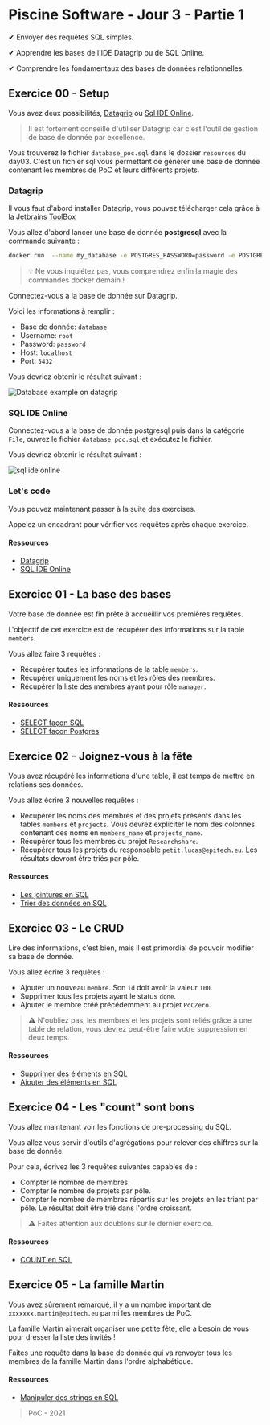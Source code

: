 # Piscine Software - Jour 3 - Partie 1

✔ Envoyer des requêtes SQL simples.

✔ Apprendre les bases de l'IDE Datagrip ou de SQL Online.

✔ Comprendre les fondamentaux des bases de données relationnelles.

## Exercice 00 - Setup

Vous avez deux possibilités, [Datagrip](https://www.jetbrains.com/fr-fr/datagrip/) ou [Sql IDE Online](https://sqliteonline.com/).

> Il est fortement conseillé d'utiliser Datagrip car c'est l'outil de gestion de base de donnée par excellence.

Vous trouverez le fichier `database_poc.sql` dans le dossier `resources` du day03. C'est un fichier sql vous permettant de générer une base de donnée contenant les membres de PoC et leurs différents projets.

### Datagrip 

Il vous faut d'abord installer Datagrip, vous pouvez télécharger cela grâce à la [Jetbrains ToolBox](https://www.jetbrains.com/toolbox-app/)

Vous allez d'abord lancer une base de donnée **postgresql** avec la commande suivante :

```sh
docker run  --name my_database -e POSTGRES_PASSWORD=password -e POSTGRES_USER=root -e POSTGRES_DB=my_database -p 5432:5432 -v "$(pwd)"/database_poc.sql:/docker-entrypoint-initdb.d/init.sql -d postgres:alpine
```

> :bulb: Ne vous inquiétez pas, vous comprendrez enfin la magie des commandes docker demain !

Connectez-vous à la base de donnée sur Datagrip.

Voici les informations à remplir :
- Base de donnée: `database`
- Username: `root`
- Password: `password`
- Host: `localhost`
- Port: `5432`

Vous devriez obtenir le résultat suivant :

![Database example on datagrip](https://github.com/PoCInnovation/SoftwarePool2021/blob/master/.github/assets/software-day3-database-example.png)

### SQL IDE Online

Connectez-vous à la base de donnée postgresql puis dans la catégorie `File`, ouvrez le fichier `database_poc.sql` et exécutez le fichier.

Vous devriez obtenir le résultat suivant :

![sql ide online](https://github.com/PoCInnovation/SoftwarePool2021/blob/master/.github/assets/software-day3-sql-ide.png)

### Let's code

Vous pouvez maintenant passer à la suite des exercises.

Appelez un encadrant pour vérifier vos requêtes après chaque exercice.

#### Ressources
- [Datagrip](https://www.jetbrains.com/fr-fr/datagrip/)
- [SQL IDE Online](https://sqliteonline.com/)

## Exercice 01 - La base des bases

Votre base de donnée est fin prête à accueillir vos premières requêtes.

L'objectif de cet exercice est de récupérer des informations sur la table `members`.

Vous allez faire 3 requêtes :

- Récupérer toutes les informations de la table `members`.
- Récupérer uniquement les noms et les rôles des membres.
- Récupérer la liste des membres ayant pour rôle `manager`.

#### Ressources
- [SELECT façon SQL](https://sql.sh/cours/select)
- [SELECT façon Postgres](https://www.postgresql.org/docs/9.5/sql-select.html)

## Exercice 02 - Joignez-vous à la fête

Vous avez récupéré les informations d'une table, il est temps de mettre en relations ses données. 

Vous allez écrire 3 nouvelles requêtes :
- Récupérer les noms des membres et des projets présents dans les tables `members` et `projects`. Vous devrez expliciter le nom des colonnes contenant des noms en `members_name` et `projects_name`.
- Récupérer tous les membres du projet `Researchshare`. 
- Récupérer tous les projets du responsable `petit.lucas@epitech.eu`. Les résultats devront être triés par pôle.

#### Ressources
- [Les jointures en SQL](https://sql.sh/cours/jointures)
- [Trier des données en SQL](https://docs.postgresql.fr/9.2/queries-order.html)

## Exercice 03 - Le CRUD

Lire des informations, c'est bien, mais il est primordial de pouvoir modifier sa base de donnée.

Vous allez écrire 3 requêtes :
- Ajouter un nouveau `membre`. Son `id` doit avoir la valeur `100`.
- Supprimer tous les projets ayant le status `done`.
- Ajouter le membre créé précédemment au projet `PoCZero`.

> :warning: N'oubliez pas, les membres et les projets sont reliés grâce à une table de relation, vous devrez peut-être faire votre suppression en deux temps. 

#### Ressources
- [Supprimer des éléments en SQL](https://sql.sh/cours/delete)
- [Ajouter des éléments en SQL](https://sql.sh/cours/insert-into)

## Exercice 04 - Les "count" sont bons

Vous allez maintenant voir les fonctions de pre-processing du SQL.

Vous allez vous servir d'outils d'agrégations pour relever des chiffres sur la base de donnée.

Pour cela, écrivez les 3 requêtes suivantes capables de :
- Compter le nombre de membres.
- Compter le nombre de projets par pôle.
- Compter le nombre de membres répartis sur les projets en les triant par pôle. Le résultat doit être trié dans l'ordre croissant.

> :warning: Faites attention aux doublons sur le dernier exercice.

#### Ressources
- [COUNT en SQL](https://sql.sh/fonctions/agregation/count)

## Exercice 05 - La famille Martin

Vous avez sûrement remarqué, il y a un nombre important de `xxxxxxx.martin@epitech.eu` parmi les membres de PoC.

La famille Martin aimerait organiser une petite fête, elle a besoin de vous pour dresser la liste des invités !

Faites une requête dans la base de donnée qui va renvoyer tous les membres de la famille Martin dans l'ordre alphabétique.

#### Ressources 
- [Manipuler des strings en SQL](https://sql.sh/fonctions/chaines-de-caracteres)

> PoC - 2021
